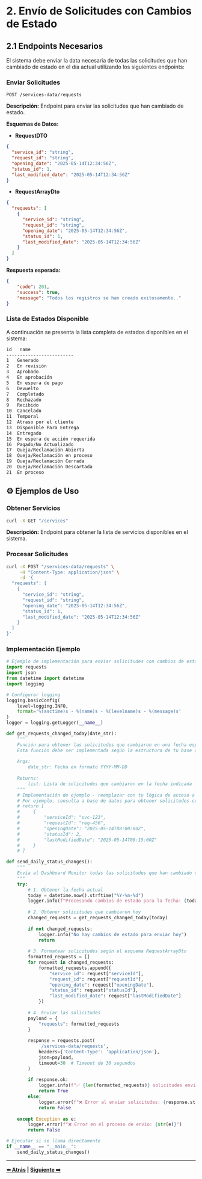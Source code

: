 # 2. Envío de Solicitudes con Cambios de Estado

## 2.1 Endpoints Necesarios

El sistema debe enviar la data necesaria de todas las solicitudes que han cambiado de estado en el día actual utilizando los siguientes endpoints:

### Enviar Solicitudes

```http
POST /services-data/requests
```

**Descripción:** Endpoint para enviar las solicitudes que han cambiado de estado.

**Esquemas de Datos:**

- **RequestDTO**

```json
{
  "service_id": "string",
  "request_id": "string",
  "opening_date": "2025-05-14T12:34:56Z",
  "status_id": 1,
  "last_modified_date": "2025-05-14T12:34:56Z"
}
```

- **RequestArrayDto**

```json
{
  "requests": [
    {
      "service_id": "string",
      "request_id": "string",
      "opening_date": "2025-05-14T12:34:56Z",
      "status_id": 1,
      "last_modified_date": "2025-05-14T12:34:56Z"
    }
  ]
}
```

**Respuesta esperada:**

```json
{
    "code": 201,
    "success": true,
    "message": "Todos los registros se han creado exitosamente.."
}
```

### Lista de Estados Disponible

A continuación se presenta la lista completa de estados disponibles en el sistema:

```txt
id   name
-------------------------
1   Generado
2   En revisión
3   Aprobado
4   En aprobación
5   En espera de pago
6   Devuelto
7   Completado
8   Rechazado
9   Recibido
10  Cancelado
11  Temporal
12  Atraso por el cliente
13  Disponible Para Entrega
14  Entregado
15  En espera de acción requerida
16  Pagado/No Actualizado
17  Queja/Reclamación Abierta
18  Queja/Reclamación en proceso
19  Queja/Reclamación Cerrada
20  Queja/Reclamación Descartada
21  En proceso
```

## ⚙️ Ejemplos de Uso

### Obtener Servicios

```bash
curl -X GET "/services"
```

**Descripción:** Endpoint para obtener la lista de servicios disponibles en el sistema.

### Procesar Solicitudes

```bash
curl -X POST "/services-data/requests" \
     -H "Content-Type: application/json" \
     -d '{
  "requests": [
    {
      "service_id": "string",
      "request_id": "string",
      "opening_date": "2025-05-14T12:34:56Z",
      "status_id": 1,
      "last_modified_date": "2025-05-14T12:34:56Z"
    }
  ]
}'
```

### Implementación Ejemplo

```python
# Ejemplo de implementación para enviar solicitudes con cambios de estado
import requests
import json
from datetime import datetime
import logging

# Configurar logging
logging.basicConfig(
    level=logging.INFO,
    format='%(asctime)s - %(name)s - %(levelname)s - %(message)s'
)
logger = logging.getLogger(__name__)

def get_requests_changed_today(date_str):
    """
    Función para obtener las solicitudes que cambiaron en una fecha específica
    Esta función debe ser implementada según la estructura de tu base de datos
    
    Args:
        date_str: Fecha en formato YYYY-MM-DD
        
    Returns:
        list: Lista de solicitudes que cambiaron en la fecha indicada
    """
    # Implementación de ejemplo - reemplazar con tu lógica de acceso a datos
    # Por ejemplo, consulta a base de datos para obtener solicitudes con cambios
    # return [
    #     {
    #         "serviceId": "svc-123",
    #         "requestId": "req-456",
    #         "openingDate": "2025-05-14T08:00:00Z",
    #         "statusId": 2,
    #         "lastModifiedDate": "2025-05-14T08:15:00Z"
    #     }
    # ]

def send_daily_status_changes():
    """
    Envía al Dashboard Monitor todas las solicitudes que han cambiado de estado hoy
    """
    try:
        # 1. Obtener la fecha actual
        today = datetime.now().strftime("%Y-%m-%d")
        logger.info(f"Procesando cambios de estado para la fecha: {today}")
        
        # 2. Obtener solicitudes que cambiaron hoy
        changed_requests = get_requests_changed_today(today)
        
        if not changed_requests:
            logger.info("No hay cambios de estado para enviar hoy")
            return
            
        # 3. Formatear solicitudes según el esquema RequestArrayDto
        formatted_requests = []
        for request in changed_requests:
            formatted_requests.append({
                "service_id": request["serviceId"],
                "request_id": request["requestId"],
                "opening_date": request["openingDate"],
                "status_id": request["statusId"],
                "last_modified_date": request["lastModifiedDate"]
            })
        
        # 4. Enviar las solicitudes
        payload = {
            "requests": formatted_requests
        }
        
        response = requests.post(
            '/services-data/requests',
            headers={'Content-Type': 'application/json'},
            json=payload,
            timeout=30  # Timeout de 30 segundos
        )
        
        if response.ok:
            logger.info(f"✅ {len(formatted_requests)} solicitudes enviadas exitosamente")
            return True
        else:
            logger.error(f"❌ Error al enviar solicitudes: {response.status_code} - {response.text}")
            return False
            
    except Exception as e:
        logger.error(f"❌ Error en el proceso de envío: {str(e)}")
        return False

# Ejecutar si se llama directamente
if __name__ == "__main__":
    send_daily_status_changes()
```

---

**[⬅️ Atrás](01-instalacion-xroad.md) | [Siguiente ➡️](03-envio-informacion-intervalos.md)**
